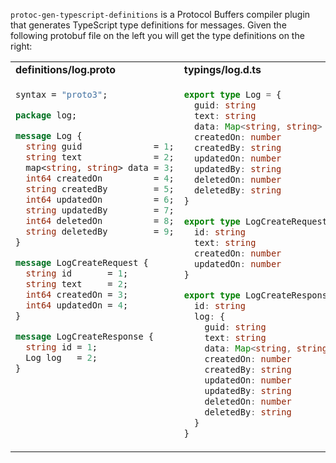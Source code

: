 `protoc-gen-typescript-definitions` is a Protocol Buffers compiler plugin that
generates TypeScript type definitions for messages. Given the following
protobuf file on the left you will get the type definitions on the right:

<table>
<tr>
<td><b>definitions/log.proto</b></td>
<td><b>typings/log.d.ts</b></td>
</tr>
<tr>
<td valign="top">

```proto
syntax = "proto3";

package log;

message Log {
  string guid              = 1;
  string text              = 2;
  map<string, string> data = 3;
  int64 createdOn          = 4;
  string createdBy         = 5;
  int64 updatedOn          = 6;
  string updatedBy         = 7;
  int64 deletedOn          = 8;
  string deletedBy         = 9;
}

message LogCreateRequest {
  string id       = 1;
  string text     = 2;
  int64 createdOn = 3;
  int64 updatedOn = 4;
}

message LogCreateResponse {
  string id = 1;
  Log log   = 2;
}
```

</td>
<td valign="top">

```typescript
export type Log = {
  guid: string
  text: string
  data: Map<string, string>
  createdOn: number
  createdBy: string
  updatedOn: number
  updatedBy: string
  deletedOn: number
  deletedBy: string
}

export type LogCreateRequest = {
  id: string
  text: string
  createdOn: number
  updatedOn: number
}

export type LogCreateResponse = {
  id: string
  log: {
    guid: string
    text: string
    data: Map<string, string>
    createdOn: number
    createdBy: string
    updatedOn: number
    updatedBy: string
    deletedOn: number
    deletedBy: string
  }
}
```

</td>
</tr>
</table>
